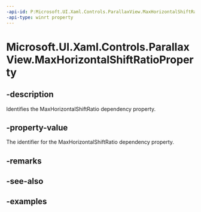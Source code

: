 ```yaml
---
-api-id: P:Microsoft.UI.Xaml.Controls.ParallaxView.MaxHorizontalShiftRatioProperty
-api-type: winrt property
---
```


<!-- Property syntax.
public DependencyProperty MaxHorizontalShiftRatioProperty { get; }
-->

# Microsoft.UI.Xaml.Controls.ParallaxView.MaxHorizontalShiftRatioProperty

## -description

Identifies the MaxHorizontalShiftRatio dependency property.

## -property-value

The identifier for the MaxHorizontalShiftRatio dependency property.

## -remarks

## -see-also

## -examples

